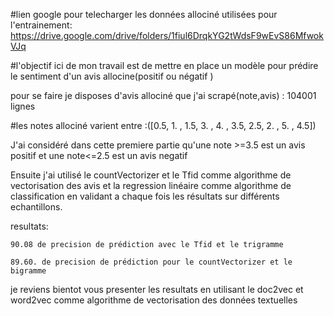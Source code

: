 
#lien google pour telecharger les données allociné utilisées pour l'entrainement:
https://drive.google.com/drive/folders/1fiul6DrqkYG2tWdsF9wEvS86MfwokVJq


#l'objectif ici  de mon travail est de mettre en place un modèle pour  prédire le sentiment d'un avis allocine(positif ou négatif )

pour se faire je disposes d'avis allociné que j'ai scrapé(note,avis) : 104001 lignes

#les notes allociné varient entre :([0.5, 1. , 1.5, 3. , 4. , 3.5, 2.5, 2. , 5. , 4.5])


J'ai considéré dans cette premiere partie qu'une note >=3.5 est un avis positif et une note<=2.5 est un avis negatif


Ensuite j'ai utilisé le countVectorizer et le Tfid comme algorithme de vectorisation des avis et la regression linéaire comme algorithme de classification
en validant a chaque fois les résultats sur différents echantillons.


resultats:

    90.08 de precision de prédiction avec le Tfid et le trigramme

    89.60. de precision de prédiction pour le countVectorizer et le bigramme




je reviens bientot vous presenter les resultats en utilisant le doc2vec et word2vec comme algorithme de vectorisation des données textuelles
